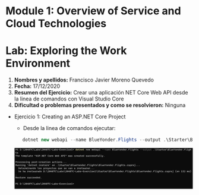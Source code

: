 # Module 1: Overview of Service and Cloud Technologies

# Lab: Exploring the Work Environment

1. **Nombres y apellidos:** Francisco Javier Moreno Quevedo
2. **Fecha:** 17/12/2020
3. **Resumen del Ejercicio:**  Crear una aplicación NET Core Web API desde la linea de comandos con Visual Studio Core
4. **Dificultad o problemas presentados y como se resolvieron:** Ninguna



- Ejercicio 1: Creating an ASP.NET Core Project

  - Desde la linea de comandos ejecutar:

  ```cs
     dotnet new webapi --name BlueYonder.Flights --output .\Starter\BlueYonder.Flights
  ```

  

  ![](./img/Captura1.jpg)

